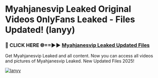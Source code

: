 # Myahjanesvip Leaked Original Videos 0nlyFans Leaked - Files Updated! (lanyy)

<h3>🔴 CLICK HERE 🌐==►► <a href="https://tinyurl.com/ehrbuxhb" rel="nofollow">Myahjanesvip Leaked Updated Files</a></h3>

Get Myahjanesvip Leaked and all content. Now you can access all videos and pictures of Myahjanesvip Leaked. New Updated Files 2025!

[![lanyy](https://i.imgur.com/lVYEuWS.gif)](https://tinyurl.com/ehrbuxhb)
